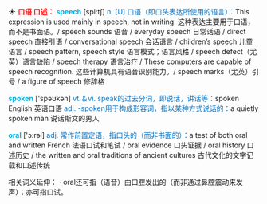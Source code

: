 ☀ <font color="red">**口语 口述：**</font>
<font color="sky blue">**speech**</font> [spi:tʃ] 
<font color="#0070c0">n. [U] 口语（即口头表达所使用的语言）：</font>This expression is used mainly in speech, not in writing. 这种表达主要用于口语，而不是书面语。/ speech sounds 语音 / everyday speech 日常话语 / direct speech 直接引语 / conversational speech 会话语言 / children’s speech 儿童语言 / speech pattern, speech style 语言模式；语言风格 / speech defect（尤英）语言缺陷 / speech therapy 语言治疗 / These computers are capable of speech recognition. 这些计算机具有语音识别能力。/ speech marks（尤英）引号 / a figure of speech 修辞格

<font color="sky blue">**spoken**</font> ['spəʊkən] 
<font color="#0070c0">vt.＆vi. speak的过去分词，即说话，讲话等：</font>spoken English 英语口语 <font color="#0070c0">adj. -spoken用于构成形容词，指以某种方式说话的：</font>a quietly spoken man 说话斯文的男人

<font color="sky blue">**oral**</font> ['ɔ:rəl] 
<font color="#0070c0">adj. 常作前置定语，指口头的（而非书面的）：</font>a test of both oral and written French 法语口试和笔试 / oral evidence 口头证据 / oral history 口述历史 / the written and oral traditions of ancient cultures 古代文化的文字记载和口述传统

相关词义延伸：
· oral还可指（语音）由口腔发出的（而非通过鼻腔震动来发声）；亦可指口试。
